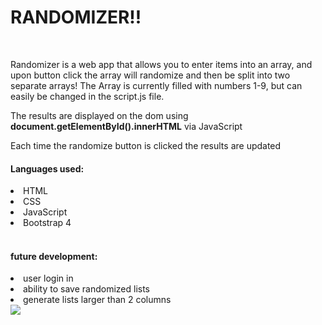 <h1 class="text-center">RANDOMIZER!!</H1>
<br>
<p>Randomizer is a web app that allows you to enter items into an array, and upon button click the array will randomize and then be split into two separate arrays! The Array is currently filled with numbers 1-9, but can easily be changed in the script.js file.</p>
<p>The results are displayed on the dom using <b>document.getElementById().innerHTML</b> via JavaScript</p>
<p>Each time the randomize button is clicked the results are updated</p>
<h4>Languages used:</h4>
<li>HTML</li>
<li>CSS</li>
<li>JavaScript</li>
<li>Bootstrap 4</li>
<br>
<h4>future development:</h4>
<li>user login in</li>
<li>ability to save randomized lists</li>
<li>generate lists larger than 2 columns</li>
<img src="/assets/images/random.gif">
